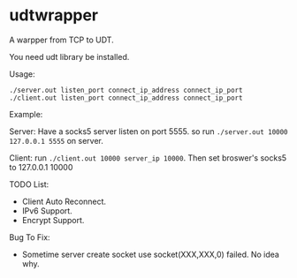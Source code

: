 udtwrapper
==========


A warpper from TCP to UDT.

You need udt library be installed.

Usage:

    ./server.out listen_port connect_ip_address connect_ip_port
    ./client.out listen_port connect_ip_address connect_ip_port
    
Example:

Server: Have a socks5 server listen on port 5555. so run `./server.out 10000 127.0.0.1 5555` on server.

Client: run `./client.out 10000 server_ip 10000`. Then set broswer's socks5 to 127.0.0.1 10000


TODO List:

* Client Auto Reconnect.
* IPv6 Support.
* Encrypt Support.

Bug To Fix:

* Sometime server create socket use socket(XXX,XXX,0) failed. No idea why.
